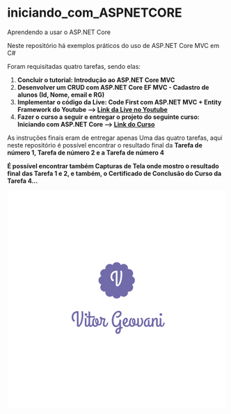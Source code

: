 # iniciando_com_ASPNETCORE
Aprendendo a usar o ASP.NET Core

Neste repositório há exemplos práticos do uso de ASP.NET Core MVC em C#

Foram requisitadas quatro tarefas, sendo elas:
1. **Concluir o tutorial: Introdução ao ASP.NET Core MVC**
2. **Desenvolver um CRUD com ASP.NET Core EF MVC - Cadastro de alunos (Id, Nome, email e RG)**
3. **Implementar o código da Live: Code First com ASP.NET MVC + Entity Framework do Youtube --> [Link da Live no Youtube](https://www.youtube.com/watch?v=KQ3CAUnDaSM
)**
4. **Fazer o curso a seguir e entregar o projeto do seguinte curso: Iniciando com ASP.NET Core --> [Link do Curso](https://desenvolvedor.io/curso-online-iniciando-com-asp-net-core)**

As instruções finais eram de entregar apenas Uma das quatro tarefas, aqui neste repositório é possível encontrar o resultado final da **Tarefa de número 1, Tarefa de número 2 e a Tarefa de número 4**

**É possível encontrar também Capturas de Tela onde mostro o resultado final das Tarefa 1 e 2, e também, o Certificado de Conclusão do Curso da Tarefa 4...**

<p align="center">
  <img src="Capturas_de_tela/V.png">
  </p>
